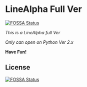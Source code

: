 # LineAlpha Full Ver
[![FOSSA Status](https://app.fossa.com/api/projects/git%2Bgithub.com%2FYiJhu%2FLineAlpha-Full-Ver.svg?type=shield)](https://app.fossa.com/projects/git%2Bgithub.com%2FYiJhu%2FLineAlpha-Full-Ver?ref=badge_shield)


*This is a LineAlpha full Ver*


*Only can open on Python Ver 2.x*

**Have Fun!**


## License
[![FOSSA Status](https://app.fossa.com/api/projects/git%2Bgithub.com%2FYiJhu%2FLineAlpha-Full-Ver.svg?type=large)](https://app.fossa.com/projects/git%2Bgithub.com%2FYiJhu%2FLineAlpha-Full-Ver?ref=badge_large)